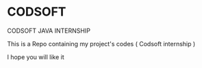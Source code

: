 # CODSOFT
CODSOFT JAVA INTERNSHIP

This is a Repo containing my project's codes ( Codsoft internship )

I hope you will like it
